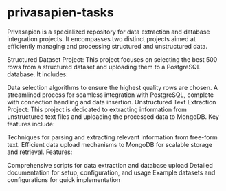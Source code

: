 # privasapien-tasks
Privasapien is a specialized repository for data extraction and database integration projects. It encompasses two distinct projects aimed at efficiently managing and processing structured and unstructured data.

Structured Dataset Project: This project focuses on selecting the best 500 rows from a structured dataset and uploading them to a PostgreSQL database. It includes:

Data selection algorithms to ensure the highest quality rows are chosen.
A streamlined process for seamless integration with PostgreSQL, complete with connection handling and data insertion.
Unstructured Text Extraction Project: This project is dedicated to extracting information from unstructured text files and uploading the processed data to MongoDB. Key features include:

Techniques for parsing and extracting relevant information from free-form text.
Efficient data upload mechanisms to MongoDB for scalable storage and retrieval.
Features:

Comprehensive scripts for data extraction and database upload
Detailed documentation for setup, configuration, and usage
Example datasets and configurations for quick implementation
